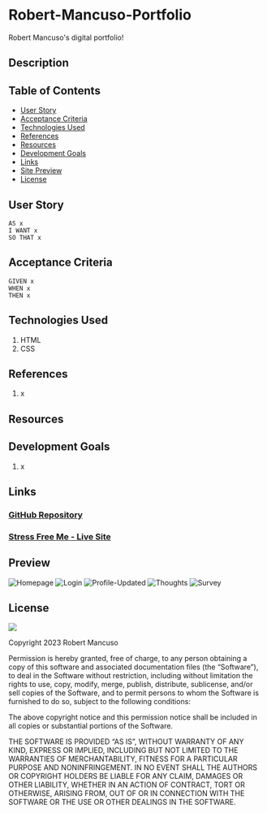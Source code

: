 # Robert-Mancuso-Portfolio
Robert Mancuso's digital portfolio!

## Description

## Table of Contents
- [User Story](#user-story)
- [Acceptance Criteria](#acceptance-criteria)
- [Technologies Used](#technologies-used)
- [References](#references)
- [Resources](#resources)
- [Development Goals](#development-goals)
- [Links](#links)
- [Site Preview](#preview)
- [License](#license)

## User Story
```
AS x
I WANT x
SO THAT x
```

## Acceptance Criteria
```
GIVEN x
WHEN x
THEN x
```

## Technologies Used
1. HTML
2. CSS

## References
1. x

## Resources

## Development Goals
1. x

## Links

### <a href="https://github.com/MAT-2/stress-free-me-v2">GitHub Repository</a>
### <a href="">Stress Free Me - Live Site</a>

## Preview
![Homepage](assets/home.png)
![Login](assets/login.png)
![Profile-Updated](assets/profile2.png)
![Thoughts](assets/thoughts.png)
![Survey](assets/survey.png)


## License

<img src='https://img.shields.io/badge/License-MIT-yellow.svg?style=for-the-badge'>

Copyright 2023 Robert Mancuso

Permission is hereby granted, free of charge, to any person obtaining a copy of this software and associated documentation files (the “Software”), to deal in the Software without restriction, including without limitation the rights to use, copy, modify, merge, publish, distribute, sublicense, and/or sell copies of the Software, and to permit persons to whom the Software is furnished to do so, subject to the following conditions:

The above copyright notice and this permission notice shall be included in all copies or substantial portions of the Software.

THE SOFTWARE IS PROVIDED “AS IS”, WITHOUT WARRANTY OF ANY KIND, EXPRESS OR IMPLIED, INCLUDING BUT NOT LIMITED TO THE WARRANTIES OF MERCHANTABILITY, FITNESS FOR A PARTICULAR PURPOSE AND NONINFRINGEMENT. IN NO EVENT SHALL THE AUTHORS OR COPYRIGHT HOLDERS BE LIABLE FOR ANY CLAIM, DAMAGES OR OTHER LIABILITY, WHETHER IN AN ACTION OF CONTRACT, TORT OR OTHERWISE, ARISING FROM, OUT OF OR IN CONNECTION WITH THE SOFTWARE OR THE USE OR OTHER DEALINGS IN THE SOFTWARE.